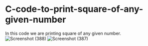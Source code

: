 # C-code-to-print-square-of-any-given-number
In this code we are printing square of any given number.
![Screenshot (388)](https://github.com/RishabhRaj240/C-code-to-print-square-of-any-given-number/assets/155876855/c4f1e918-0b07-4c38-884c-566bfd7886f7)
![Screenshot (387)](https://github.com/RishabhRaj240/C-code-to-print-square-of-any-given-number/assets/155876855/1d6e5286-3898-4608-bb6c-8d7559211fb2)
